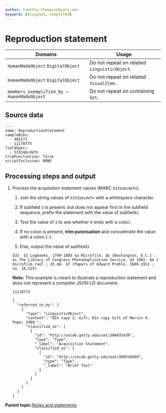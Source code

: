 ```yaml
---
author: timothy.thompson@yale.edu
keyword: [Assigned, Completed]
---
```


# Reproduction statement

|Domains|Usage|
|-------|-----|
|`HumanMadeObject` `DigitalObject`|Do not repeat on related `LinguisticObject`.|
|`HumanMadeObject` `DigitalObject`|Do not repeat on related `VisualItem`.|
|`members_exemplified_by → HumanMadeObject`|Do not repeat on containing `Set`.|

## Source data

```
---
name: ReproductionStatement
sampleBibs:
  - 485171
  - 11178775
fieldSpec:
  - 5333abcdefn
trimPunctuation: false
scriptInclusion: NONE
```

## Processing steps and output

1.  Process the acquisition statement values \(MARC `5333abcdefn`\).

    1.  Join the string values of `5333abcdefn` with a whitespace character.

    2.  If subfield `3` is present, but does not appear first in the subfield sequence, prefix the statement with the value of subfield`3`.

    3.  Test the value of `3` to see whether it ends with a colon.

    4.  If no colon is present, **trim punctuation** and concatenate the value with a colon \(`:`\).

    5.  Else, output the value of subfield`3`.

    ```
    533  $3 Logbooks, 1799-1805 $a Microfilm. $b [Washington, D.C.] : $c The Library of Congress Photoduplication Service, $d 1982. $e 1 microfilm reel ; 35 mm. $f (Papers of Edward Preble, 1680-1912 ; no. 18,525)
    ```

    **Note:** This example is meant to illustrate a reproduction statement and does not represent a complete JSON-LD document.

    `11178775`

    ```
    {
      "referred_to_by": [
        {
          "type": "LinguisticObject",
          "content": "DIV copy 2: Gift; Div copy Gift of Marvin H. Pope; 1999.",
          "classified_as": [
            {
              "id": "http://vocab.getty.edu/aat/300435439",
              "type": "Type",
              "_label": "Acquisition Statement",
              "classified_as": [
                {
                  "id": "http://vocab.getty.edu/aat/300418049",
                  "type": "Type",
                  "_label": "Brief Text"
                }
              ]
            }
          ]
        }
      ]
    }
    ```


**Parent topic:**[Notes and statements](../../concepts/notes_and_statements.md)

